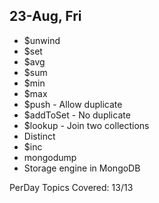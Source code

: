 ## 23-Aug, Fri

- $unwind
- $set
- $avg
- $sum
- $min
- $max
- $push - Allow duplicate
- $addToSet - No duplicate
- $lookup - Join two collections
- Distinct
- $inc
- mongodump
- Storage engine in MongoDB

PerDay Topics Covered: 13/13